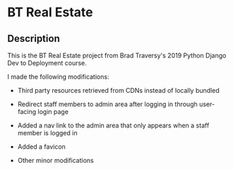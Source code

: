 # BT Real Estate

## Description

This is the BT Real Estate project from Brad Traversy's 2019 Python Django Dev to Deployment course.

I made the following modifications:

- Third party resources retrieved from CDNs instead of locally bundled

- Redirect staff members to admin area after logging in through user-facing login page

- Added a nav link to the admin area that only appears when a staff member is logged in

- Added a favicon

- Other minor modifications
